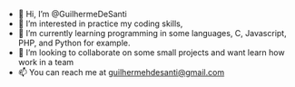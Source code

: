 - 👋 Hi, I’m @GuilhermeDeSanti
- 👀 I’m interested in practice my coding skills,
- 🌱 I’m currently learning programming in some languages, C, Javascript, PHP, and Python for example.
- 💞️ I’m looking to collaborate on some small projects and want learn how work in a team
- 📫 You can reach me at guilhermehdesanti@gmail.com

<!---
GuilhermeDeSanti/GuilhermeDeSanti is a ✨ special ✨ repository because its `README.md` (this file) appears on your GitHub profile.
You can click the Preview link to take a look at your changes.
--->
